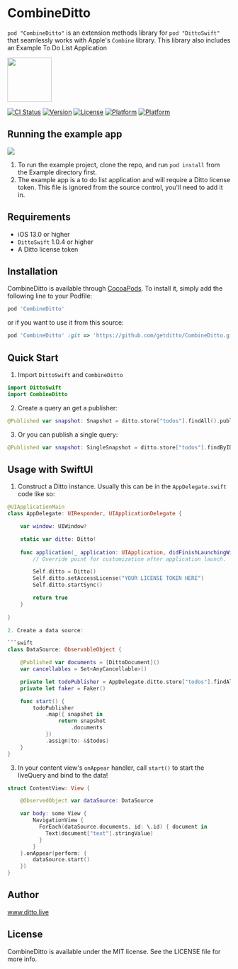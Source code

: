 # CombineDitto

`pod "CombineDitto"` is an extension methods library for `pod "DittoSwift"` that seamlessly works with Apple's `Combine` library. This library also includes an Example To Do List Application 

<img src="https://www.ditto.live/assets/static/img/logos/logo.svg" width=100 height=100>

[![CI Status](https://img.shields.io/travis/2183729/CombineDitto.svg?style=flat)](https://travis-ci.org/2183729/CombineDitto)
[![Version](https://img.shields.io/cocoapods/v/CombineDitto.svg?style=flat)](https://cocoapods.org/pods/CombineDitto)
[![License](https://img.shields.io/cocoapods/l/CombineDitto.svg?style=flat)](https://cocoapods.org/pods/CombineDitto)
[![Platform](https://img.shields.io/cocoapods/p/CombineDitto.svg?style=flat)](https://cocoapods.org/pods/CombineDitto)
[![Platform](https://img.shields.io/cocoapods/p/CombineDitto.svg?style=flat)](https://cocoapods.org/pods/CombineDitto)

## Running the example app 

<img src="https://media.giphy.com/media/2yRCXzR1cH8WEypLbd/giphy.gif"/>

1. To run the example project, clone the repo, and run `pod install` from the Example directory first. 
2. The example app is a to do list application and will require a Ditto license token. This file is ignored from the source control, you'll need to add it in. 

## Requirements

* iOS 13.0 or higher
* `DittoSwift` 1.0.4 or higher
* A Ditto license token
## Installation

CombineDitto is available through [CocoaPods](https://cocoapods.org). To install
it, simply add the following line to your Podfile:

```ruby
pod 'CombineDitto'
```

or if you want to use it from this source:

```ruby
pod 'CombineDitto' :git => 'https://github.com/getditto/CombineDitto.git', :branch => 'master'
```

## Quick Start

1. Import `DittoSwift` and `CombineDitto`

```swift
import DittoSwift
import CombineDitto
```

2. Create a query an get a publisher:

```swift
@Published var snapshot: Snapshot = ditto.store["todos"].findAll().publisher()
```

3. Or you can publish a single query:

```swift
@Published var snapshot: SingleSnapshot = ditto.store["todos"].findByID("123abc").publisher()
```

## Usage with SwiftUI


1. Construct a Ditto instance. Usually this can be in the `AppDelegate.swift` code like so:

```swift
@UIApplicationMain
class AppDelegate: UIResponder, UIApplicationDelegate {

    var window: UIWindow?

    static var ditto: Ditto!
    
    func application(_ application: UIApplication, didFinishLaunchingWithOptions launchOptions: [UIApplication.LaunchOptionsKey: Any]?) -> Bool {
        // Override point for customization after application launch.

        Self.ditto = Ditto()
        Self.ditto.setAccessLicense("YOUR LICENSE TOKEN HERE")
        Self.ditto.startSync()

        return true
    }
    
}

2. Create a data source:

```swift
class DataSource: ObservableObject {

    @Published var documents = [DittoDocument]()
    var cancellables = Set<AnyCancellable>()

    private let todoPublisher = AppDelegate.ditto.store["todos"].findAll().publisher()
    private let faker = Faker()

    func start() {
        todoPublisher
            .map({ snapshot in
                return snapshot
                    .documents
            })
            .assign(to: &$todos)
    }
}
```

3. In your content view's `onAppear` handler, call `start()` to start the liveQuery and bind to the data!

```swift
struct ContentView: View {

    @ObservedObject var dataSource: DataSource

    var body: some View {
        NavigationView { 
          ForEach(dataSource.documents, id: \.id) { document in
            Text(document["text"].stringValue)
          }
        }
    }.onAppear(perform: {
        dataSource.start()
    })
}
```

## Author

www.ditto.live

## License

CombineDitto is available under the MIT license. See the LICENSE file for more info.
